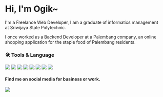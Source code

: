 
# Hi, I'm Ogik~

<p> I'm a Freelance Web Developer, I am a graduate of informatics management at Sriwijaya State Polytechnic. </p>

<p> I once worked as a Backend Developer at a Palembang company, an online shopping application for the staple food of Palembang residents. </p>

<h3>🛠 Tools & Language </h3>
<div class="row">
<img src="https://img.shields.io/badge/VSCode-0078D4?style=for-the-badge&logo=visual%20studio%20code&logoColor=white">
<img src="https://img.shields.io/badge/Laragon-0E83CD?style=for-the-badge&logo=Laragon&logoColor=white">
<img src="https://img.shields.io/badge/Composer-885630?style=for-the-badge&logo=Composer&logoColor=white">
<img src="https://img.shields.io/badge/Postman-FF6C37?style=for-the-badge&logo=Postman&logoColor=white">
<img src="https://img.shields.io/badge/GIT-E44C30?style=for-the-badge&logo=git&logoColor=white">
<img src="https://img.shields.io/badge/Laravel-FF2D20?style=for-the-badge&logo=laravel&logoColor=white">
<img src="https://img.shields.io/badge/Codeigniter-EF4223?style=for-the-badge&logo=codeigniter&logoColor=white">
<img src="https://img.shields.io/badge/Node.js-339933?style=for-the-badge&logo=nodedotjs&logoColor=white">
</div>

<h4> Find me on social media for business or work. </h4>
<a href="https://instagram.com/prayogimhd"> <img src="https://img.shields.io/badge/Instagram-E4405F?style=for-the-badge&logo=instagram&logoColor=white"> </a>
